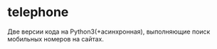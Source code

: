 # telephone
Две версии кода на Python3(+асинхронная), выполняющие поиск мобильных номеров на сайтах.
